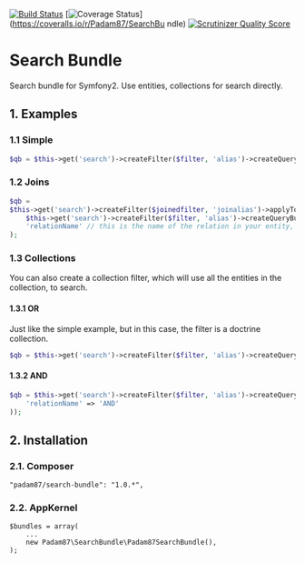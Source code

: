 [![Build Status](https://travis-ci.org/Padam87/SearchBundle.png)](https://travis-ci.org/Padam87/SearchBundle)
[![Coverage Status](https://coveralls.io/repos/Padam87/SearchBundle/badge.png)](https://coveralls.io/r/Padam87/SearchBu
ndle)
[![Scrutinizer Quality Score](https://scrutinizer-ci.com/g/Padam87/SearchBundle/badges/quality-score.png?s=9b1c88ceb9bd4fe2d50d2a283f21b7a2f33b6299)](https://scrutinizer-ci.com/g/Padam87/SearchBundle/)

# Search Bundle #

Search bundle for Symfony2. Use entities, collections for search directly.

## 1. Examples ##

### 1.1 Simple ###

```php
$qb = $this->get('search')->createFilter($filter, 'alias')->createQueryBuilder('YourBundle:Entity');
```

### 1.2 Joins ###

```php
$qb =
$this->get('search')->createFilter($joinedfilter, 'joinalias')->applyToQueryBuilder(
    $this->get('search')->createFilter($filter, 'alias')->createQueryBuilder('YourBundle:Entity'),
    'relationName' // this is the name of the relation in your entity, eg 'users'
);
```

### 1.3 Collections ###

You can also create a collection filter, which will use all the entities in the collection, to search.

#### 1.3.1 OR ####

Just like the simple example, but in this case, the filter is a doctrine collection.

```php
$qb = $this->get('search')->createFilter($filter, 'alias')->createQueryBuilder('YourBundle:Entity');
```

#### 1.3.2 AND ####

```php
$qb = $this->get('search')->createFilter($filter, 'alias')->createQueryBuilder('YourBundle:Entity', array(
    'relationName' => 'AND'
));
```

## 2. Installation ##

### 2.1. Composer ###

    "padam87/search-bundle": "1.0.*",

### 2.2. AppKernel ###

    $bundles = array(
		...
        new Padam87\SearchBundle\Padam87SearchBundle(),
    );
